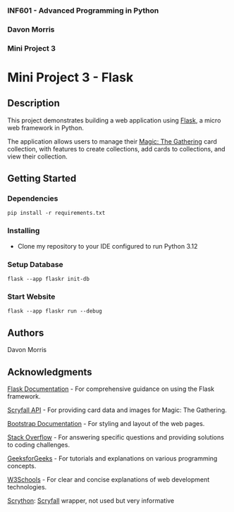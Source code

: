 ### INF601 - Advanced Programming in Python
### Davon Morris
### Mini Project 3


# Mini Project 3 - Flask

## Description

This project demonstrates building a web application using [Flask](https://flask.palletsprojects.com), a micro web framework in Python. 

The application allows users to manage their [Magic: The Gathering](https://magic.wizards.com/) card collection, with features to create collections, add cards to collections, and view their collection.


## Getting Started

### Dependencies

```
pip install -r requirements.txt
```
### Installing

* Clone my repository to your IDE configured to run Python 3.12

### Setup Database

```
flask --app flaskr init-db  
```

### Start Website

```
flask --app flaskr run --debug
```

## Authors

Davon Morris

## Acknowledgments
[Flask Documentation](https://flask.palletsprojects.com/en/2.2.x/) - For comprehensive guidance on using the Flask framework.

[Scryfall API](https://scryfall.com/docs/api) - For providing card data and images for Magic: The Gathering.

[Bootstrap Documentation](https://getbootstrap.com/docs/4.5/getting-started/introduction/) - For styling and layout of the web pages.

[Stack Overflow](https://stackoverflow.com/) - For answering specific questions and providing solutions to coding challenges.

[GeeksforGeeks](https://www.geeksforgeeks.org/) - For tutorials and explanations on various programming concepts.

[W3Schools](https://www.w3schools.com/) - For clear and concise explanations of web development technologies.

[Scrython](https://github.com/NandaScott/Scrython): [Scryfall](https://scryfall.com/) wrapper, not used but very informative
